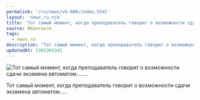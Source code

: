 ```yaml
---
permalink: '/ru/news/vk-806/index.html'
layout: 'news.ru.njk'
title: 'Тот самый момент, когда преподаватель говорит о возможности сдачи экзамена автоматом.....…'
source: ВКонтакте
tags:
  - news_ru
description: 'Тот самый момент, когда преподаватель говорит о возможности сдачи экзамена автоматом.....…'
updatedAt: 1385364342
---
```

![Тот самый момент, когда преподаватель говорит о возможности сдачи экзамена автоматом.....…](https://sun9-6.userapi.com/impf/rKgpM7YUtCi15c7LpBjcGM7_rX2jvm8cjBgmCg/R_RMJbHcwJE.jpg?size=421x700&quality=96&proxy=1&sign=6f4810f9f27f0286e3e8ea3e9d98e8a9&c_uniq_tag=gks2SfZZ7rujSE3F4G3r1hWqnk3ngUrR8zUMiwjCfeE&type=album)

Тот самый момент, когда преподаватель говорит о возможности сдачи экзамена автоматом.....

